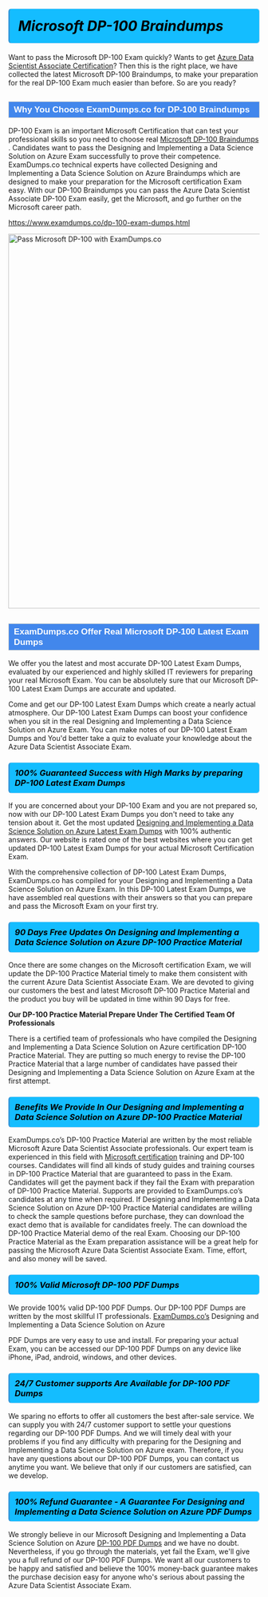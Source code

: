 <h1>                <strong><span style="display: block; color: #000000; background: #14BDFF; border: 0.5px solid #AED6F1; border-left: 3px solid #3498DB; padding: .6em; border-radius: 6px;">                     <em>Microsoft DP-100 <span class="exam_variation">Braindumps</span> </em>                </span></strong>            </h1>                        <p>Want to pass the Microsoft DP-100 Exam quickly? Wants to get <a href="https://www.examdumps.co/azure-data-scientist-associate-exam-dumps.html">Azure Data Scientist Associate Certification</a>?  Then this is the right place, we have collected the             latest Microsoft DP-100 <span class="exam_variation">Braindumps</span>, to make your preparation for the real DP-100 Exam much easier than before. So are you ready?</p>                        <h2 style="background: #4287ec; border: 1px solid #cccccc; padding: 5px 10px;">                <span style="color: #ffffff;">                    <span style="font-size: 11pt;">                        <span style="line-height: normal;">                            <span style="font-family: Calibri,sans-serif;">                                <strong>                                    <span style="font-size: 13.0pt;">Why You Choose ExamDumps.co for DP-100 <span class="exam_variation">Braindumps</span></span>                                </strong>                            </span>                        </span>                    </span>                </span>            </h2>                        <p>DP-100 Exam is an important Microsoft Certification that can test your professional skills so you need to choose real <a href="https://www.examdumps.co/dp-100-exam-dumps.html">Microsoft DP-100 <span class="exam_variation">Braindumps</span></a> .             Candidates want to pass the Designing and Implementing a Data Science Solution on Azure Exam successfully to prove their competence. ExamDumps.co technical experts             have collected Designing and Implementing a Data Science Solution on Azure <span class="exam_variation">Braindumps</span> which are designed to make your preparation for the Microsoft certification Exam easy. With our             DP-100 <span class="exam_variation">Braindumps</span> you can pass the Azure Data Scientist Associate DP-100 Exam easily, get the Microsoft, and go further on the Microsoft career path.</p>                        <p><a href="https://www.examdumps.co/dp-100-exam-dumps.html">https://www.examdumps.co/dp-100-exam-dumps.html</a></p>                        <p><a href="https://www.examdumps.co/"><img src="https://www.examdumps.co//images/banners/big-sale-20-percent-discount-offer-examdumps.jpg" class="postImage" alt="Pass Microsoft DP-100 with ExamDumps.co" width="750"></a></p>                            <h2 style="background: #4287ec; border: 1px solid #cccccc; padding: 5px 10px;">                <span style="color: #ffffff;">                    <span style="font-size: 11pt;">                        <span style="line-height: normal;">                            <span style="font-family: Calibri,sans-serif;">                                <strong>                                    <span style="font-size: 13.0pt;">ExamDumps.co Offer Real Microsoft DP-100 <span class="exam_variation2">Latest Exam Dumps</span></span>                                </strong>                            </span>                        </span>                    </span>                </span>            </h2>                        <p>We offer you the latest and most accurate DP-100 <span class="exam_variation2">Latest Exam Dumps</span>, evaluated by our experienced and highly skilled IT reviewers for preparing your             real Microsoft Exam. You can be absolutely sure that our Microsoft DP-100 <span class="exam_variation2">Latest Exam Dumps</span> are accurate and updated.</p>                        <p>Come and get our DP-100 <span class="exam_variation2">Latest Exam Dumps</span> which create a nearly actual atmosphere. Our DP-100 <span class="exam_variation2">Latest Exam Dumps</span> can boost your confidence when you sit             in the real Designing and Implementing a Data Science Solution on Azure Exam. You can make notes of our DP-100 <span class="exam_variation2">Latest Exam Dumps</span> and You'd better take a quiz to evaluate             your knowledge about the Azure Data Scientist Associate Exam.</p>                        <h3>                <strong>                    <span style="display: block; color: #000000; background: #14BDFF; border: 0.5px solid #AED6F1; border-left: 3px solid #3498DB; padding: .6em; border-radius: 6px;">                        <em>100% Guaranteed Success with High Marks by preparing DP-100 <span class="exam_variation2">Latest Exam Dumps</span></em>                    </span>                </strong>            </h3>                        <p>If you are concerned about your DP-100 Exam and you are not prepared so, now with our DP-100 <span class="exam_variation2">Latest Exam Dumps</span> you don't need to take any tension about it.            Get the most updated <a href="https://www.examdumps.co/dp-100-exam-dumps.html">Designing and Implementing a Data Science Solution on Azure <span class="exam_variation2">Latest Exam Dumps</span></a> with 100% authentic answers. Our website is rated one of the best websites where you can             get updated DP-100 <span class="exam_variation2">Latest Exam Dumps</span> for your actual Microsoft Certification Exam.</p>                        <p>With the comprehensive collection of DP-100 <span class="exam_variation2">Latest Exam Dumps</span>, ExamDumps.co has compiled for your Designing and Implementing a Data Science Solution on Azure Exam. In this DP-100 <span class="exam_variation2">Latest Exam Dumps</span>,             we have assembled real questions with their answers so that you can prepare and pass the Microsoft Exam on your first try.</p>                        <h3>                <strong>                    <span style="display: block; color: #000000; background: #14BDFF; border: 0.5px solid #AED6F1; border-left: 3px solid #3498DB; padding: .6em; border-radius: 6px;">                        <em>90 Days Free Updates On Designing and Implementing a Data Science Solution on Azure DP-100 <span class="exam_variation3">Practice Material</span></em>                    </span>                </strong>            </h3>                        <p>Once there are some changes on the Microsoft certification Exam, we will update the DP-100 <span class="exam_variation3">Practice Material</span> timely to make them consistent with the current             Azure Data Scientist Associate Exam. We are devoted to giving our customers the best and latest Microsoft DP-100 <span class="exam_variation3">Practice Material</span> and the product you buy             will be updated in time within 90 Days for free.</p>                        <p><strong>Our DP-100 <span class="exam_variation3">Practice Material</span> Prepare Under The Certified Team Of Professionals</strong></p>                        <p>There is a certified team of professionals who have compiled the Designing and Implementing a Data Science Solution on Azure certification             DP-100 <span class="exam_variation3">Practice Material</span>. They are putting so much energy to revise the DP-100 <span class="exam_variation3">Practice Material</span> that a large number of candidates have passed             their Designing and Implementing a Data Science Solution on Azure Exam  at the first attempt.</p>                        <h3>                <strong>                    <span style="display: block; color: #000000; background: #14BDFF; border: 0.5px solid #AED6F1; border-left: 3px solid #3498DB; padding: .6em; border-radius: 6px;">                        <em>Benefits We Provide In Our Designing and Implementing a Data Science Solution on Azure DP-100 <span class="exam_variation3">Practice Material</span></em>                    </span>                </strong>            </h3>                        <p>ExamDumps.co’s DP-100 <span class="exam_variation3">Practice Material</span> are written by the most reliable Microsoft Azure Data Scientist Associate professionals. Our expert team is experienced in             this field with <a href="https://www.examdumps.co/microsoft-exam-dumps.html">Microsoft certification</a> training and DP-100 courses. Candidates will find all kinds of study guides and training courses in             DP-100 <span class="exam_variation3">Practice Material</span> that are guaranteed to pass in the Exam. Candidates will get the payment back if they fail the Exam with preparation of             DP-100 <span class="exam_variation3">Practice Material</span>. Supports are provided to ExamDumps.co’s candidates at any time when required. If Designing and Implementing a Data Science Solution on Azure             DP-100 <span class="exam_variation3">Practice Material</span> candidates are willing to check the sample questions before purchase, they can download the exact demo that is available             for candidates freely. The can download the DP-100 <span class="exam_variation3">Practice Material</span> demo of the real Exam. Choosing our DP-100 <span class="exam_variation3">Practice Material</span> as the Exam preparation             assistance will be a great help for passing the Microsoft Azure Data Scientist Associate Exam. Time, effort, and also money will be saved.</p>                        <h3>                <strong>                    <span style="display: block; color: #000000; background: #14BDFF; border: 0.5px solid #AED6F1; border-left: 3px solid #3498DB; padding: .6em; border-radius: 6px;">                        <em>100% Valid Microsoft DP-100 <span class="exam_variation4">PDF Dumps</span></em>                    </span>                </strong>            </h3>                        <p>We provide 100% valid DP-100 <span class="exam_variation4">PDF Dumps</span>. Our DP-100 <span class="exam_variation4">PDF Dumps</span> are written by the most skillful IT professionals. <a href="https://www.examdumps.co/">ExamDumps.co’s</a> Designing and Implementing a Data Science Solution on Azure</p>            <p> <span class="exam_variation4">PDF Dumps</span> are very easy to use and install. For preparing your actual Exam, you can be accessed our DP-100 <span class="exam_variation4">PDF Dumps</span> on any device like iPhone, iPad, android, windows, and other devices.</p>                        <h3>                <strong>                    <span style="display: block; color: #000000; background: #14BDFF; border: 0.5px solid #AED6F1; border-left: 3px solid #3498DB; padding: .6em; border-radius: 6px;">                        <em>24/7 Customer supports Are Available for DP-100 <span class="exam_variation4">PDF Dumps</span></em>                    </span>                </strong>            </h3>                        <p>We sparing no efforts to offer all customers the best after-sale service. We can supply you with 24/7 customer support to settle your             questions regarding our DP-100 <span class="exam_variation4">PDF Dumps</span>. And we will timely deal with your problems if you find any difficulty with preparing for the             Designing and Implementing a Data Science Solution on Azure exam. Therefore, if you have any questions about our DP-100 <span class="exam_variation4">PDF Dumps</span>, you can contact us             anytime you want. We believe that only if our customers are satisfied, can we develop.</p>                        <h3>                <strong>                    <span style="display: block; color: #000000; background: #14BDFF; border: 0.5px solid #AED6F1; border-left: 3px solid #3498DB; padding: .6em; border-radius: 6px;">                        <em>100% Refund Guarantee - A Guarantee For Designing and Implementing a Data Science Solution on Azure <span class="exam_variation4">PDF Dumps</span></em>                    </span>                </strong>            </h3>                        <p>We strongly believe in our Microsoft Designing and Implementing a Data Science Solution on Azure <a href="https://www.examdumps.co/dp-100-exam-dumps.html">DP-100 <span class="exam_variation4">PDF Dumps</span></a> and we have no doubt. Nevertheless, if you go through             the materials, yet fail the Exam, we'll give you a full refund of our DP-100 <span class="exam_variation4">PDF Dumps</span>. We want all our customers to be happy and satisfied and             believe the 100% money-back guarantee makes the purchase decision easy for anyone who's serious about passing the Azure Data Scientist Associate Exam.</p>                    

